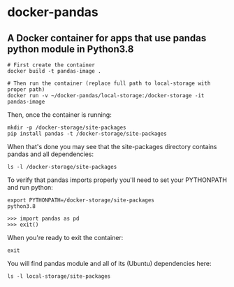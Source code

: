 docker-pandas
=============

A Docker container for apps that use pandas python module in Python3.8
----------------------------------------------------------------------
```
# First create the container
docker build -t pandas-image .

# Then run the container (replace full path to local-storage with proper path)
docker run -v ~/docker-pandas/local-storage:/docker-storage -it pandas-image
```

Then, once the container is running:
```
mkdir -p /docker-storage/site-packages
pip install pandas -t /docker-storage/site-packages
```

When that's done you may see that the site-packages directory contains pandas and all dependencies:
```
ls -l /docker-storage/site-packages
```

To verify that pandas imports properly you'll need to set your PYTHONPATH and run python:
```
export PYTHONPATH=/docker-storage/site-packages
python3.8

>>> import pandas as pd
>>> exit()
```

When you're ready to exit the container:
```
exit
```

You will find pandas module and all of its (Ubuntu) dependencies here:
```
ls -l local-storage/site-packages
```
